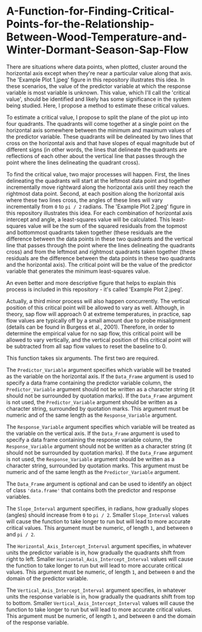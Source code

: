 # A-Function-for-Finding-Critical-Points-for-the-Relationship-Between-Wood-Temperature-and-Winter-Dormant-Season-Sap-Flow

There are situations where data points, when plotted, cluster around the horizontal axis except when they're near a particular value along that axis. The 'Example Plot 1.jpeg' figure in this repository illustrates this idea. In these scenarios, the value of the predictor variable at which the response variable is most variable is unknown. This value, which I'll call the 'critical value', should be identified and likely has some significance in the system being studied. Here, I propose a method to estimate these critical values.

To estimate a critical value, I propose to split the plane of the plot up into four quadrants. The quadrants will come together at a single point on the horizontal axis somewhere between the minimum and maximum values of the predictor variable.  These quadrants will be delineated by two lines that cross on the horizontal axis and that have slopes of equal magnitude but of different signs (in other words, the lines that delineate the quadrants are reflections of each other about the vertical line that passes through the point where the lines delineating the quadrant cross).

To find the critical value, two major processes will happen. First, the lines delineating the quadrants will start at the leftmost data point and together incrementally move rightward along the horizontal axis until they reach the rightmost data point. Second, at each position along the horizontal axis where these two lines cross, the angles of these lines will vary incrementally from `0` to `pi / 2` radians. The 'Example Plot 2.jpeg' figure in this repository illustrates this idea. For each combination of horizontal axis intercept and angle, a least-squares value will be calculated. This least-squares value will be the sum of the squared residuals from the topmost and bottommost quadrants taken together (these residuals are the difference between the data points in these two quadrants and the vertical line that passes through the point where the lines delineating the quadrants cross) and from the leftmost and rightmost quadrants taken together (these residuals are the difference between the data points in these two quadrants and the horizontal axis). The critical point will be the value of the predictor variable that generates the minimum least-squares value.

An even better and more descriptive figure that helps to explain this process is included in this repository - it's called 'Example Plot 2.jpeg'.

Actually, a third minor process will also happen concurrently. The vertical position of this critical point will be allowed to vary as well. Although, in theory, sap flow will approach 0 at extreme temperatures, in practice, sap flow values are typically off by a small amount due to probe misalignment (details can be found in Burgess et al., 2001). Therefore, in order to determine the empirical value for no sap flow, this critical point will be allowed to vary vertically, and the vertical position of this critical point will be subtracted from all sap flow values to reset the baseline to 0.

This function takes six arguments. The first two are required.

The `Predictor_Variable` argument specifies which variable will be treated as the variable on the horizontal axis. If the `Data_Frame` argument is used to specify a data frame containing the predictor variable column, the `Predictor_Variable` argument should not be written as a character string (it should not be surrounded by quotation marks). If the `Data_Frame` argument is not used, the `Predictor_Variable` argument should  be written as a character string, surrounded by quotation marks. This argument must be numeric and of the same length as the `Response_Variable` argument.

The `Response_Variable` argument specifies which variable will be treated as the variable on the vertical axis. If the `Data_Frame` argument is used to specify a data frame containing the response variable column, the `Response_Variable` argument should not be written as a character string (it should not be surrounded by quotation marks). If the `Data_Frame` argument is not used, the `Response_Variable` argument should  be written as a character string, surrounded by quotation marks. This argument must be numeric and of the same length as the `Predictor_Variable` argument.

The `Data_Frame` argument is optional and can be used to identify an object of class `'data.frame'` that contains both the predictor and response variables.

The `Slope_Interval` argument specifies, in radians, how gradually slopes (angles) should increase from `0` to `pi / 2`. Smaller `Slope_Interval` values will cause the function to take longer to run but will lead to more accurate critical values. This argument must be numeric, of length `1`, and between `0` and `pi / 2`.

The `Horizontal_Axis_Intercept_Interval` argument specifies, in whatever units the predictor variable is in, how gradually the quadrants shift from right to left. Smaller `Horizontal_Axis_Intercept_Interval` values will cause the function to take longer to run but will lead to more accurate critical values. This argument must be numeric, of length `1`, and between `0` and the domain of the predictor variable.

The `Vertical_Axis_Intercept_Interval` argument specifies, in whatever units the response variable is in, how gradually the quadrants shift from top to bottom. Smaller `Vertical_Axis_Intercept_Interval` values will cause the function to take longer to run but will lead to more accurate critical values. This argument must be numeric, of length `1`, and between `0` and the domain of the response variable.
